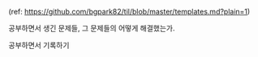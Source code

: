 (ref: https://github.com/bgpark82/til/blob/master/templates.md?plain=1)

공부하면서 생긴 문제들, 그 문제들의 어떻게 해결했는가.

공부하면서 기록하기